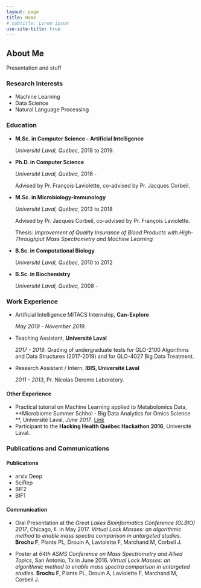 ```yaml
---
layout: page
title: Home
# subtitle: Lorem ipsum
use-site-title: true
---
```


## About Me

Presentation and stuff

### Research Interests

- Machine Learning
- Data Science
- Natural Language Processing

### Education

- **M.Sc. in Computer Science - Artificial Intelligence** 
    
    *Université Laval, Québec,* 2018 to 2019.
- **Ph.D. in Computer Science** 
    
    *Université Laval, Québec,* 2016 - 
  
    Advised by Pr. François Laviolette, co-advised by Pr. Jacques Corbeil.
- **M.Sc. in Microbiology-Immunology** 
  
    *Université Laval, Québec,* 2013 to 2018
  
    Advised by Pr. Jacques Corbeil, co-advised by Pr. François Laviolette.
  
    Thesis: *Improvement of Quality Insurance of Blood Products with High-Throughput Mass Spectrometry and Machine Learning*
- **B.Sc. in Computational Biology** 
  
    *Université Laval, Québec,* 2010 to 2012
- **B.Sc. in Biochemistry** 
  
    *Université Laval, Québec,* 2008 -

### Work Experience

 - Artificial Intelligence MITACS Internship, **Can-Explore**
 
     *May 2019 - November 2019*. 
     
 - Teaching Assistant, **Université Laval**
 
     *2017 - 2019*. Grading of undergraduate tests for GLO-2100 Algorithms and Data Structures (2017-2019) and for GLO-4027 Big Data Treatment.
     
 - Research Assistant / Intern, **IBIS, Université Laval**
 
     *2011 - 2013*, Pr. Nicolas Derome Laboratory.

#### Other Experience

- Practical tutorial on Machine Learning applied to Metabolomics Data, **Microbiome Summer Schhol - Big Data Analytics for Omics Science **, Université Laval, *June 2017*. [Link](https://bioinformaticsdotca.github.io/mss_2017)
- Participant to the **Hacking Health Québec Hackathon 2016**, Université Laval.

### Publications and Communications

#### Publications

 - arxiv Deep
 - SciRep
 - BIF2
 - BIF1

#### Communication

- Oral Presentation at the *Great Lakes Bioinformatics Conference (GLBIO) 2017*, Chicago, Il. in May 2017. *Virtual Lock Masses: an algorithmic method to enable mass spectra comparison in untargeted studies.* **Brochu F**, Plante PL, Drouin A, Laviolette F, Marchand M, Corbeil J.

- Poster at *64th ASMS Conference on Mass Spectrometry and Allied Topics*, San Antonio, Tx in June 2016. *Virtual Lock Masses: an algorithmic method to enable mass spectra comparison in untargeted studies.* **Brochu F**, Plante PL, Drouin A, Laviolette F, Marchand M, Corbeil J.

